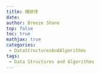 ```yaml
---
title: 桶排序
date: 
author: Breeze Shane
top: false
toc: true
mathjax: true
categories:
 - DataStructuresAndAlgorithms
tags:
 - Data Structures and Algorithms
---
```

